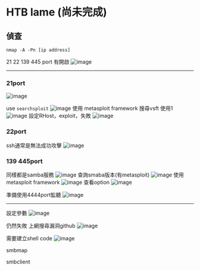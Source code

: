 # HTB lame (尚未完成)
## 偵查

```
nmap -A -Pn [ip address]
```
21 22 139 445 port 有開啟
![image](https://hackmd.io/_uploads/HyAXPHuDp.png)

---
### 21port 
![image](https://hackmd.io/_uploads/SyA4-dKDa.png)

use `searchsploit`
![image](https://hackmd.io/_uploads/rkusAvFwa.png)
使用 metasploit framework
搜尋vsft 使用1
![image](https://hackmd.io/_uploads/BkcU1tKvT.png)
設定RHost，exploit，失敗
![image](https://hackmd.io/_uploads/H1kjyYFDT.png)


### 22port 
ssh通常是無法成功攻擊
![image](https://hackmd.io/_uploads/HkIE0dYPT.png)

### 139 445port
同樣都是samba服務
![image](https://hackmd.io/_uploads/BJ8-Httwa.png)
查詢smaba版本(有metasploit)
![image](https://hackmd.io/_uploads/Bk90w2tPa.png)
使用metasploit framework 
![image](https://hackmd.io/_uploads/Hy07_3KPa.png)
查看option
![image](https://hackmd.io/_uploads/SyiUu2twa.png)

準備使用4444port監聽
![image](https://hackmd.io/_uploads/HkKownFwp.png)

---
設定參數
![image](https://hackmd.io/_uploads/r1fNKntwa.png)

仍然失敗
上網搜尋漏洞github
![image](https://hackmd.io/_uploads/S1Ml33tDa.png)

需要建立shell code
![image](https://hackmd.io/_uploads/ByY6s2YP6.png)

smbmap

smbclient
